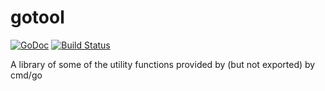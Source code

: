 gotool
======
[![GoDoc](https://godoc.org/github.com/kisielk/gotool?status.svg)](https://godoc.org/github.com/kisielk/gotool)
[![Build Status](https://travis-ci.org/kisielk/gotool.svg?branch=master)](https://travis-ci.org/kisielk/gotool)

A library of some of the utility functions provided by (but not exported) by cmd/go
